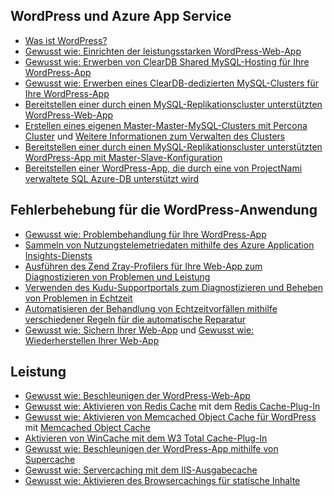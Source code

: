 ## WordPress und Azure App Service

* [Was ist WordPress?](https://wordpress.org/)
* [Gewusst wie: Einrichten der leistungsstarken WordPress-Web-App](../articles/app-service-web/web-sites-php-enterprise-wordpress.md)
* [Gewusst wie: Erwerben von ClearDB Shared MySQL-Hosting für Ihre WordPress-App](http://blog.syntaxc4.net/post/2012/12/03/provisioning-a-mysql-database-from-the-windows-azure-store.aspx)
* [Gewusst wie: Erwerben eines ClearDB-dedizierten MySQL-Clusters für Ihre WordPress-App ](https://azure.microsoft.com/blog/announcing-new-mysql-premium-tiers-from-cleardb/)
* [Bereitstellen einer durch einen MySQL-Replikationscluster unterstützten WordPress-Web-App](/documentation/templates/wordpress-mysql-replication/)
* [Erstellen eines eigenen Master-Master-MySQL-Clusters mit Percona Cluster](/documentation/templates/mysql-ha-pxc/) und [Weitere Informationen zum Verwalten des Clusters](https://github.com/fanjeffrey/axiom.articles/tree/master/pxc)
* [Bereitstellen einer durch einen MySQL-Replikationscluster unterstützten WordPress-App mit Master-Slave-Konfiguration](/documentation/templates/mysql-replication/)
* [Bereitstellen einer WordPress-App, die durch eine von ProjectNami verwaltete SQL Azure-DB unterstützt wird](/marketplace/partners/projectnami/projectnami/)
  
## Fehlerbehebung für die WordPress-Anwendung

* [Gewusst wie: Problembehandlung für Ihre WordPress-App](https://sunithamk.wordpress.com/2014/09/04/wordpress-troubleshooting-techniques-on-azure-websites/)
* [Sammeln von Nutzungstelemetriedaten mithilfe des Azure Application Insights-Diensts](https://azure.microsoft.com/blog/usage-analytics-for-wordpress-with-azure-app-insights/)
* [Ausführen des Zend Zray-Profilers für Ihre Web-App zum Diagnostizieren von Problemen und Leistung](https://sunithamk.wordpress.com/2015/08/04/profiling-php-application-on-azure-web-apps/)
* [Verwenden des Kudu-Supportportals zum Diagnostizieren und Beheben von Problemen in Echtzeit](https://sunithamk.wordpress.com/2015/11/04/diagnose-and-mitigate-issues-with-azure-web-apps-support-portal/)
* [Automatisieren der Behandlung von Echtzeitvorfällen mithilfe verschiedener Regeln für die automatische Reparatur](http://microsoftazurewebsitescheatsheet.info/#auto-heal)
* [Gewusst wie: Sichern Ihrer Web-App](../articles/app-service-web/web-sites-backup.md) und [Gewusst wie: Wiederherstellen Ihrer Web-App](../articles/app-service-web/web-sites-restore.md)

## Leistung

* [Gewusst wie: Beschleunigen der WordPress-Web-App](https://sunithamk.wordpress.com/2014/08/01/10-ways-to-speed-up-your-wordpress-site-on-azure-websites/)
* [Gewusst wie: Aktivieren von Redis Cache](../articles/redis-cache/cache-dotnet-how-to-use-azure-redis-cache.md) mit dem [Redis Cache-Plug-In](https://wordpress.org/plugins/wp-redis/)
* [Gewusst wie: Aktivieren von Memcached Object Cache für WordPress](../articles/app-service-web/web-sites-connect-to-redis-using-memcache-protocol.md) mit [Memcached Object Cache](https://wordpress.org/plugins/memcached/)
* [Aktivieren von WinCache mit dem W3 Total Cache-Plug-In](https://wordpress.org/plugins/w3-total-cache/)
* [Gewusst wie: Beschleunigen der WordPress-App mithilfe von Supercache](http://ruslany.net/2008/12/speed-up-wordpress-on-iis-70/)
* [Gewusst wie: Servercaching mit dem IIS-Ausgabecache](http://blogs.msdn.com/b/brian_swan/archive/2011/06/08/performance-tuning-php-apps-on-windows-iis-with-output-caching.aspx)
* [Gewusst wie: Aktivieren des Browsercachings für statische Inhalte](http://www.iis.net/configreference/system.webserver/staticcontent)

<!---HONumber=AcomDC_0330_2016-->